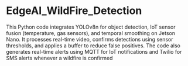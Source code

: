# EdgeAI_WildFire_Detection
This Python code integrates YOLOv8n for object detection, IoT sensor fusion (temperature, gas sensors), and temporal smoothing on Jetson Nano. It processes real-time video, confirms detections using sensor thresholds, and applies a buffer to reduce false positives. The code also generates real-time alerts using MQTT for IoT notifications and Twilio for SMS alerts whenever a wildfire is confirmed
